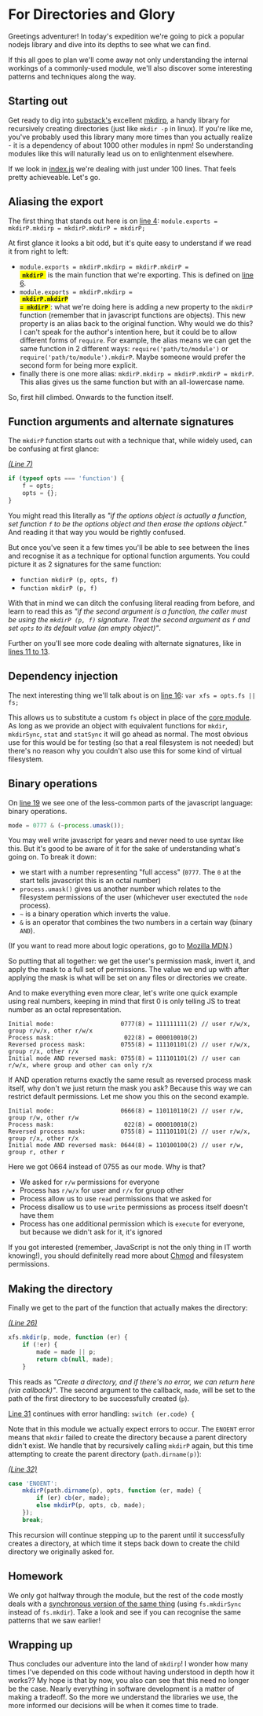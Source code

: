 For Directories and Glory
====

Greetings adventurer! In today's expedition we're going to pick a popular nodejs library and dive into its depths to see what we can find.

If this all goes to plan we'll come away not only understanding the internal workings of a commonly-used module, we'll also discover some interesting patterns and techniques along the way.

Starting out
----

Get ready to dig into [substack's](https://github.com/substack) excellent [mkdirp](http://npmjs.org/mkdirp), a handy library for recursively creating directories (just like `mkdir -p` in linux). If you're like me, you've probably used this library many more times than you actually realize - it is a dependency of about 1000 other modules in npm!  So understanding modules like this will naturally lead us on to enlightenment elsewhere.

If we look in [index.js](https://github.com/substack/node-mkdirp/blob/0.5.0/index.js) we're dealing with just under 100 lines. That feels pretty achieveable. Let's go.


Aliasing the export
----

The first thing that stands out here is on [line 4](https://github.com/substack/node-mkdirp/blob/0.5.0/index.js#L4): `module.exports = mkdirP.mkdirp = mkdirP.mkdirP = mkdirP;`

At first glance it looks a bit odd, but it's quite easy to understand if we read it from right to left:

- <code>module.exports = mkdirP.mkdirp = mkdirP.mkdirP = </code><span style="background:yellow; padding: 0 5px;"><b><code>mkdirP</code></b></span> is the main function that we're exporting. This is defined on [line 6](https://github.com/substack/node-mkdirp/blob/0.5.0/index.js#L6).
- <code>module.exports = mkdirP.mkdirp = <span style="background:yellow; font-weight: bold; padding: 0 5px;"><b>mkdirP.mkdirP = mkdirP</b></span></code>: what we're doing here is adding a new property to the `mkdirP` function (remember that in javascript functions are objects). This new property is an alias back to the original function. Why would we do this? I can't speak for the author's intention here, but it could be to allow different forms of `require`.  For example, the alias means we can get the same function in 2 different ways: `require('path/to/module')` or `require('path/to/module').mkdirP`. Maybe someone would prefer the second form for being more explicit.
- finally there is one more alias: `mkdirP.mkdirp = mkdirP.mkdirP = mkdirP`. This alias gives us the same function but with an all-lowercase name.

So, first hill climbed. Onwards to the function itself.


Function arguments and alternate signatures
----

The `mkdirP` function starts out with a technique that, while widely used, can be confusing at first glance:

_[(Line 7)](https://github.com/substack/node-mkdirp/blob/0.5.0/index.js#L7)_

```js
if (typeof opts === 'function') {
    f = opts;
    opts = {};
}
```

You might read this literally as _"if the options object is actually a function, set function `f` to be the options object and then erase the options object."_ And reading it that way you would be rightly confused.

But once you've seen it a few times you'll be able to see between the lines and recognise it as a technique for optional function arguments. You could picture it as 2 signatures for the same function:

- `function mkdirP (p, opts, f)`
- `function mkdirP (p, f)`

With that in mind we can ditch the confusing literal reading from before, and learn to read this as _"if the second argument is a function, the caller must be using the `mkdirP (p, f)` signature. Treat the second argument as `f` and set `opts` to its default value (an empty object)"_.

Further on you'll see more code dealing with alternate signatures, like in [lines 11 to 13](https://github.com/substack/node-mkdirp/blob/0.5.0/index.js#L11-L13).


Dependency injection
----

The next interesting thing we'll talk about is on [line 16](https://github.com/substack/node-mkdirp/blob/0.5.0/index.js#L16): `var xfs = opts.fs || fs;`

This allows us to substitute a custom `fs` object in place of the [core module](http://nodejs.org/api/fs.html). As long as we provide an object with equivalent functions for `mkdir`, `mkdirSync`, `stat` and `statSync` it will go ahead as normal. The most obvious use for this would be for testing (so that a real filesystem is not needed) but there's no reason why you couldn't also use this for some kind of virtual filesystem.


Binary operations
----

On [line 19](https://github.com/substack/node-mkdirp/blob/0.5.0/index.js#L19) we see one of the less-common parts of the javascript language: binary operations.

```js
mode = 0777 & (~process.umask());
```

You may well write javascript for years and never need to use syntax like this. But it's good to be aware of it for the sake of understanding what's going on. To break it down:

- we start with a number representing "full access" (`0777`. The `0` at the start tells javascript this is an octal number)
- `process.umask()` gives us another number which relates to the filesystem permissions of the user (whichever user exectuted the `node` process).
- `~` is a binary operation which inverts the value.
- `&` is an operator that combines the two numbers in a certain way (binary `AND`).

(If you want to read more about logic operations, go to [Mozilla MDN](https://developer.mozilla.org/en/docs/Web/JavaScript/Reference/Operators/Bitwise_Operators#Bitwise_AND).)

So putting that all together: we get the user's permission mask, invert it, and apply the mask to a full set of permissions. The value we end up with after applying the mask is what will be set on any files or directories we create.

And to make everything even more clear, let's write one quick example using real numbers, keeping in mind that first 0 is only telling JS to treat number as an octal representation.

```
Initial mode:                   0777(8) = 111111111(2) // user r/w/x, group r/w/x, other r/w/x
Process mask:                    022(8) = 000010010(2)
Reversed process mask:          0755(8) = 111101101(2) // user r/w/x, group r/x, other r/x
Initial mode AND reversed mask: 0755(8) = 111101101(2) // user can r/w/x, where group and other can only r/x
```

If AND operation returns exactly the same result as reversed process mask itself, why don't we just return the mask you ask? Because this way we can restrict default permissions. Let me show you this on the second example.

```
Initial mode:                   0666(8) = 110110110(2) // user r/w, group r/w, other r/w
Process mask:                    022(8) = 000010010(2)
Reversed process mask:          0755(8) = 111101101(2) // user r/w/x, group r/x, other r/x
Initial mode AND reversed mask: 0644(8) = 110100100(2) // user r/w, group r, other r
```

Here we got 0664 instead of 0755 as our mode. Why is that?
- We asked for `r/w` permissions for everyone
- Process has `r/w/x` for user and `r/x` for gruop other
- Process allow us to use `read` permissions that we asked for
- Process disallow us to use `write` permissions as process itself doesn't have them
- Process has one additional permission which is `execute` for everyone, but because we didn't ask for it, it's ignored

If you got interested (remember, JavaScript is not the only thing in IT worth knowing!), you should definitelly read more about [Chmod](http://en.wikipedia.org/wiki/Chmod) and filesystem permissions.

Making the directory
----

Finally we get to the part of the function that actually makes the directory:

_[(Line 26)](https://github.com/substack/node-mkdirp/blob/0.5.0/index.js#L26)_

```js
xfs.mkdir(p, mode, function (er) {
    if (!er) {
        made = made || p;
        return cb(null, made);
    }
```

This reads as _"Create a directory, and if there's no error, we can return here (via callback)"_.  The second argument to the callback, `made`, will be set to the path of the first directory to be successfully created (`p`).

[Line 31](https://github.com/substack/node-mkdirp/blob/0.5.0/index.js#L31) continues with error handling: `switch (er.code) {`

Note that in this module we actually expect errors to occur. The `ENOENT` error means that `mkdir` failed to create the directory because a parent directory didn't exist. We handle that by recursively calling `mkdirP` again, but this time attempting to create the parent directory (`path.dirname(p)`):

_[(Line 32)](https://github.com/substack/node-mkdirp/blob/0.5.0/index.js#L32)_

```js
case 'ENOENT':
    mkdirP(path.dirname(p), opts, function (er, made) {
        if (er) cb(er, made);
        else mkdirP(p, opts, cb, made);
    });
    break;
```

This recursion will continue stepping up to the parent until it successfully creates a directory, at which time it steps back down to create the child directory we originally asked for.


Homework
----

We only got halfway through the module, but the rest of the code mostly deals with a [synchronous version of the same thing](https://github.com/substack/node-mkdirp/blob/0.5.0/index.js#L54-L97) (using `fs.mkdirSync` instead of `fs.mkdir`).  Take a look and see if you can recognise the same patterns that we saw earlier!


Wrapping up
----

Thus concludes our adventure into the land of `mkdirp`!  I wonder how many times I've depended on this code without having understood in depth how it works??  My hope is that by now, you also can see that this need no longer be the case. Nearly everything in software development is a matter of making a tradeoff. So the more we understand the libraries we use, the more informed our decisions will be when it comes time to trade.
